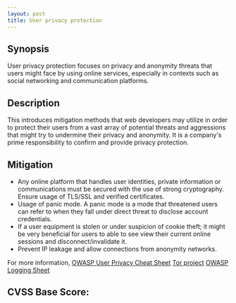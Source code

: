 ```yaml
---
layout: post
title: User privacy protection 
---
```

<!---
User privacy protection
-->
Synopsis
---------------
User privacy protection focuses on privacy and anonymity threats that users might face by using online services, especially in contexts such as social networking and communication platforms. 

Description
-----------------
This introduces mitigation methods that web developers may utilize in order to protect their users from a vast array of potential threats and aggressions that might try to undermine their privacy and anonymity. It is a company's prime responsibility to confirm and provide privacy protection.


Mitigation
---------------
* Any online platform that handles user identities, private information or communications must be secured with the use of strong cryptography. Ensure usage of TLS/SSL and verified certificates.
* Usage of panic mode. A panic mode is a mode that threatened users can refer to when they fall under direct threat to disclose account credentials. 
* If a user equipment is stolen or under suspicion of cookie theft; it might be very beneficial for users to able to see view their current online sessions and disconnect/invalidate it.
* Prevent IP leakage and allow connections from anonymity networks.

For more information,
[OWASP User Privacy Cheat Sheet](https://www.owasp.org/index.php/User_Privacy_Protection_Cheat_Sheet)
[Tor project](https://www.torproject.org)
[OWASP Logging Sheet](https://www.owasp.org/index.php/Logging_Cheat_Sheet)



CVSS Base Score:
----------------------------

